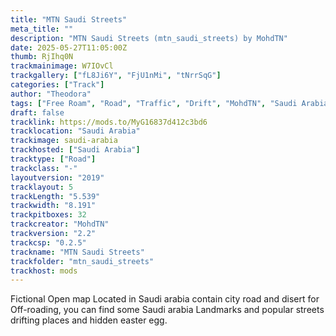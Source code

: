 ```yaml
---
title: "MTN Saudi Streets"
meta_title: ""
description: "MTN Saudi Streets (mtn_saudi_streets) by MohdTN"
date: 2025-05-27T11:05:00Z
thumb: RjIhq0N
trackmainimage: W7IOvCl
trackgallery: ["fL8Ji6Y", "FjU1nMi", "tNrrSqG"] 
categories: ["Track"]
author: "Theodora"
tags: ["Free Roam", "Road", "Traffic", "Drift", "MohdTN", "Saudi Arabia"]
draft: false
tracklink: https://mods.to/MyG16837d412c3bd6
tracklocation: "Saudi Arabia"
trackimage: saudi-arabia
trackhosted: ["Saudi Arabia"]
tracktype: ["Road"]
trackclass: "-" 
layoutversion: "2019"
tracklayout: 5
trackLength: "5.539"
trackwidth: "8.191"
trackpitboxes: 32
trackcreator: "MohdTN"
trackversion: "2.2"
trackcsp: "0.2.5"
trackname: "MTN Saudi Streets"
trackfolder: "mtn_saudi_streets"
trackhost: mods
---
```


Fictional Open map Located in Saudi arabia contain city road and disert for Off-roading,
you can find some Saudi arabia Landmarks and popular streets drifting places and hidden easter egg.